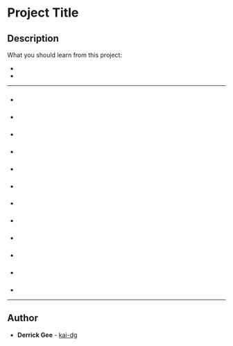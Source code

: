 # Project Title

## Description
What you should learn from this project:

*
*

---

### 
* 

### 
* 

### 
* 

### 
* 

### 
* 

### 
* 

### 
* 

### 
* 

### 
* 

### 
* 

### 
* 

### 
* 

---

## Author
* **Derrick Gee** - [kai-dg](https://github.com/kai-dg)
